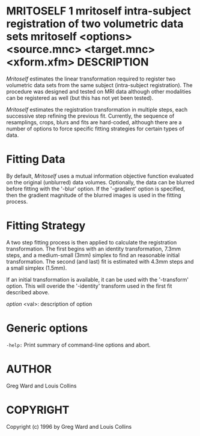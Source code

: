 MRITOSELF
1
mritoself
intra-subject registration of two volumetric data sets
mritoself
&lt;options&gt;
&lt;source.mnc&gt;
&lt;target.mnc&gt;
&lt;xform.xfm&gt;
DESCRIPTION
===========

*Mritoself* estimates the linear transformation required to register two volumetric data sets from the same subject (intra-subject registration). The procedure was designed and tested on MRI data although other modalities can be registered as well (but this has not yet been tested).

*Mritoself* estimates the registration transformation in multiple steps, each successive step refining the previous fit. Currently, the sequence of resamplings, crops, blurs and fits are hard-coded, although there are a number of options to force specific fitting strategies for certain types of data.

Fitting Data
============

By default, *Mritoself* uses a mutual information objective function evaluated on the original (unblurred) data volumes. Optionally, the data can be blurred before fitting with the '-blur' option. If the '-gradient' option is specified, then the gradient magnitude of the blurred images is used in the fitting process.

Fitting Strategy
================

A two step fitting process is then applied to calculate the registration transformation. The first begins with an identity transformation, 7.3mm steps, and a medium-small (3mm) simplex to find an reasonable initial transformation. The second (and last) fit is estimated with 4.3mm steps and a small simplex (1.5mm).

If an initial transformation is available, it can be used with the '-transform' option. This will overide the '-identity' transform used in the first fit described above.

*option* &lt;val&gt;: description of option

Generic options
===============

`-help:` Print summary of command-line options and abort.

AUTHOR
======

Greg Ward and Louis Collins

COPYRIGHT
=========

Copyright (c) 1996 by Greg Ward and Louis Collins
